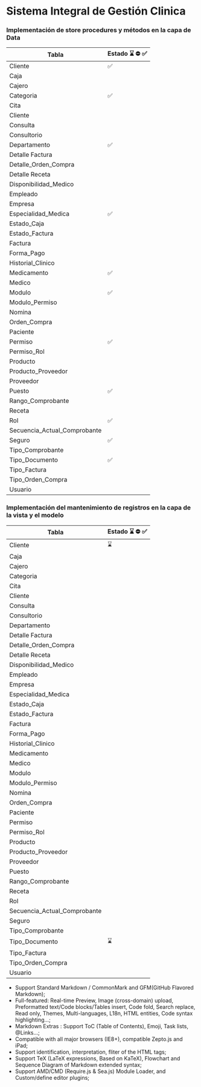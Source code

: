 <h1>Sistema Integral de Gestión Clinica</h1>

<h3>Implementación de store procedures y métodos en la capa de Data</h3>

| Tabla                   | Estado ⌛ ⛔ ✅ |
|-------------------------|-----------|
| Cliente                 |✅    |
| Caja                    |         |
| Cajero                  |         |
| Categoria               |✅         |
| Cita                    |         |
| Cliente                 |         |
| Consulta                |         |
| Consultorio             |         |
| Departamento            |✅         |
| Detalle Factura         |         |
| Detalle_Orden_Compra    |         |
| Detalle Receta          |         |
| Disponibilidad_Medico   |         |
| Empleado                |         |
| Empresa                 |         |
| Especialidad_Medica     |✅         |
| Estado_Caja             |         |
| Estado_Factura          |         |
| Factura                 |         |
| Forma_Pago              |         |
| Historial_Clinico       |         |
| Medicamento             |✅         |
| Medico                  |         |
| Modulo                  |✅         |
| Modulo_Permiso          |         |
| Nomina                  |         |
| Orden_Compra            |         |
| Paciente                |         |
| Permiso                 |✅         |
| Permiso_Rol             |         |
| Producto                |         |
| Producto_Proveedor      |         |
| Proveedor               |         |
| Puesto                  |✅         |
| Rango_Comprobante       |         |
| Receta                  |         |
| Rol                     |✅         |
| Secuencia_ActuaI_Comprobante |    |
| Seguro                  |✅         |
| Tipo_Comprobante        |         |
| Tipo_Documento          |✅     |
| Tipo_Factura            |         |
| Tipo_Orden_Compra       |         |
| Usuario                 |         |

<h3>Implementación del mantenimiento de registros en la capa de la vista y el modelo</h3>

| Tabla                   | Estado ⌛ ⛔ ✅ |
|-------------------------|-----------|
| Cliente                 |  ⌛    |
| Caja                    |         |
| Cajero                  |         |
| Categoria               |         |
| Cita                    |         |
| Cliente                 |         |
| Consulta                |         |
| Consultorio             |         |
| Departamento            |         |
| Detalle Factura         |         |
| Detalle_Orden_Compra    |         |
| Detalle Receta          |         |
| Disponibilidad_Medico   |         |
| Empleado                |         |
| Empresa                 |         |
| Especialidad_Medica     |         |
| Estado_Caja             |         |
| Estado_Factura          |         |
| Factura                 |         |
| Forma_Pago              |         |
| Historial_Clinico       |         |
| Medicamento             |         |
| Medico                  |         |
| Modulo                  |         |
| Modulo_Permiso          |         |
| Nomina                  |         |
| Orden_Compra            |         |
| Paciente                |         |
| Permiso                 |         |
| Permiso_Rol             |         |
| Producto                |         |
| Producto_Proveedor      |         |
| Proveedor               |         |
| Puesto                  |         |
| Rango_Comprobante       |         |
| Receta                  |         |
| Rol                     |         |
| Secuencia_ActuaI_Comprobante |    |
| Seguro                  |         |
| Tipo_Comprobante        |         |
| Tipo_Documento          |    ⌛     |
| Tipo_Factura            |         |
| Tipo_Orden_Compra       |         |
| Usuario                 |         |



- Support Standard Markdown / CommonMark and GFM(GitHub Flavored Markdown);
- Full-featured: Real-time Preview, Image (cross-domain) upload, Preformatted text/Code blocks/Tables insert, Code fold, Search replace, Read only, Themes, Multi-languages, L18n, HTML entities, Code syntax highlighting...;
- Markdown Extras : Support ToC (Table of Contents), Emoji, Task lists, @Links...;
- Compatible with all major browsers (IE8+), compatible Zepto.js and iPad;
- Support identification, interpretation, fliter of the HTML tags;
- Support TeX (LaTeX expressions, Based on KaTeX), Flowchart and Sequence Diagram of Markdown extended syntax;
- Support AMD/CMD (Require.js & Sea.js) Module Loader, and Custom/define editor plugins;

